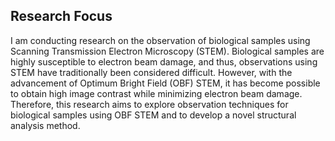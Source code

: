 
## Research Focus

I am conducting research on the observation of biological samples using Scanning Transmission Electron Microscopy (STEM). Biological samples are highly susceptible to electron beam damage, and thus, observations using STEM have traditionally been considered difficult. However, with the advancement of Optimum Bright Field (OBF) STEM, it has become possible to obtain high image contrast while minimizing electron beam damage. Therefore, this research aims to explore observation techniques for biological samples using OBF STEM and to develop a novel structural analysis method.
